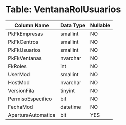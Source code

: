 # Table: VentanaRolUsuarios

| Column Name | Data Type | Nullable |
|-------------|-----------|----------|
| PkFkEmpresas | smallint | NO |
| PkFkCentros | smallint | NO |
| PkFkUsuarios | smallint | NO |
| PkFkVentanas | nvarchar | NO |
| FkRoles | int | NO |
| UserMod | smallint | NO |
| HostMod | nvarchar | NO |
| VersionFila | tinyint | NO |
| PermisoEspecifico | bit | NO |
| FechaMod | datetime | NO |
| AperturaAutomatica | bit | YES |
